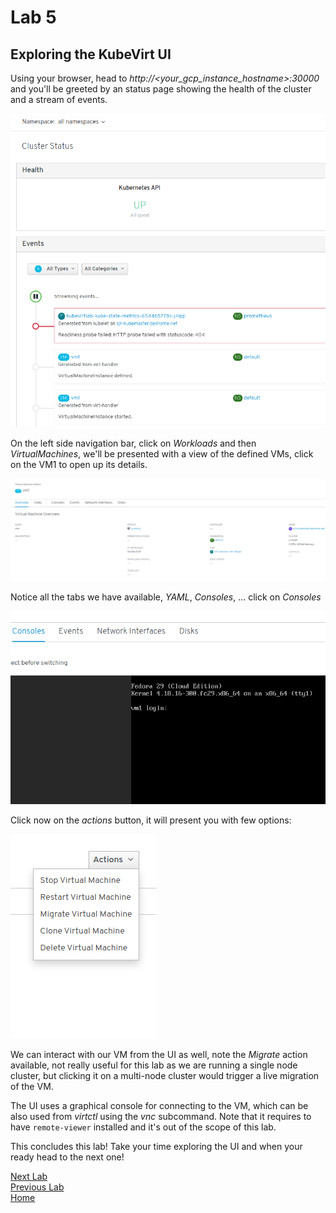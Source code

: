 # Lab 5

## Exploring the KubeVirt UI

Using your browser, head to *http://<your_gcp_instance_hostname>:30000* and you'll be greeted by an status page showing the health of the cluster and a stream of events.

![Cluster status page](images/kwebui-01.png)

On the left side navigation bar, click on *Workloads* and then *VirtualMachines*, we'll be presented with a view of the defined VMs, click on the VM1 to open up its details.

![VM1 details](images/kwebui-02.png)

Notice all the tabs we have available, *YAML*, *Consoles*, ... click on *Consoles*

![VM1 VNC Console](images/kwebui-03.png)

Click now on the *actions* button, it will present you with few options:

![VM actions](images/kwebui-04.png)

We can interact with our VM from the UI as well, note the *Migrate* action available, not really useful for this lab as we are running a single node cluster, but clicking it on a multi-node cluster would trigger a live migration of the VM.

The UI uses a graphical console for connecting to the VM, which can be also used from *virtctl* using the *vnc* subcommand. Note that it requires to have `remote-viewer` installed and it's out of the scope of this lab.

This concludes this lab! Take your time exploring the UI and when your ready head to the next one!

[Next Lab](../lab6/lab6.md)\
[Previous Lab](../lab4/lab4.md)\
[Home](../../README.md)
